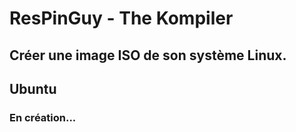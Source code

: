 # ResPinGuy - The Kompiler
## Créer une image ISO de son système Linux.
## Ubuntu

### En création...